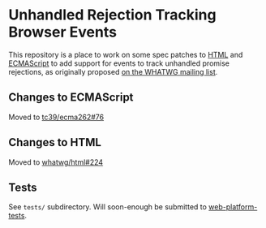 # Unhandled Rejection Tracking Browser Events

This repository is a place to work on some spec patches to [HTML](http://html.spec.whatwg.org/multipage/) and [ECMAScript](https://tc39.github.io/ecma262/) to add support for events to track unhandled promise rejections, as originally proposed [on the WHATWG mailing list](http://lists.w3.org/Archives/Public/public-whatwg-archive/2014Sep/0024.html).

## Changes to ECMAScript

Moved to [tc39/ecma262#76](https://github.com/tc39/ecma262/pull/76)

## Changes to HTML

Moved to [whatwg/html#224](https://github.com/whatwg/html/pull/224)

## Tests

See `tests/` subdirectory. Will soon-enough be submitted to [web-platform-tests](https://github.com/w3c/web-platform-tests).
